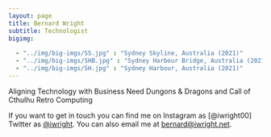 ```yaml
---
layout: page
title: Bernard Wright
subtitle: Technologist
bigimg:
   
  - "../img/big-imgs/SS.jpg" : "Sydney Skyline, Australia (2021)"
  - "../img/big-imgs/SHB.jpg" : "Sydney Harbour Bridge, Australia (2021)"
  - "../img/big-imgs/SH.jpg" : "Sydney Harbour, Australia (2021)"
---
```


Aligning Technology with Business Need 
Dungons & Dragons and Call of Cthulhu 
Retro Computing

If you want to get in touch you can find me on Instagram as [@iwright00] Twitter as [@iwright](http://twitter.com/iwright). You can also email me at [bernard@iwright.net](mailto:bernard@iwright.net).

